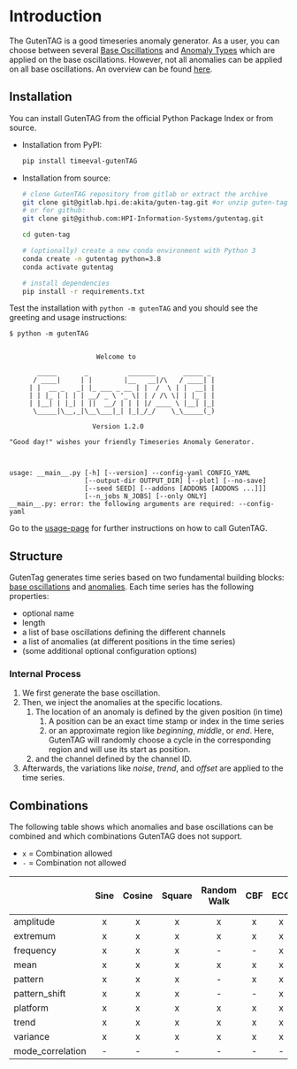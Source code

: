 # Introduction

The GutenTAG is a good timeseries anomaly generator.
As a user, you can choose between several [Base Oscillations](base-oscillations.md) and [Anomaly Types](anomaly-types.md) which are applied on the base oscillations.
However, not all anomalies can be applied on all base oscillations.
An overview can be found [here](#combinations).

## Installation

You can install GutenTAG from the official Python Package Index or from source.

- Installation from PyPI:

  ```bash
  pip install timeeval-gutenTAG
  ```

- Installation from source:

  ```bash
  # clone GutenTAG repository from gitlab or extract the archive
  git clone git@gitlab.hpi.de:akita/guten-tag.git #or unzip guten-tag.zip
  # or for github:
  git clone git@github.com:HPI-Information-Systems/gutentag.git

  cd guten-tag

  # (optionally) create a new conda environment with Python 3
  conda create -n gutentag python=3.8
  conda activate gutentag

  # install dependencies
  pip install -r requirements.txt
  ```

Test the installation with `python -m gutenTAG` and you should see the greeting and usage instructions:

```plain
$ python -m gutenTAG


                      Welcome to

       _____       _          _______       _____ _
      / ____|     | |        |__   __|/\   / ____| |
     | |  __ _   _| |_ ___ _ __ | |  /  \ | |  __| |
     | | |_ | | | | __/ _ \ '_ \| | / /\ \| | |_ | |
     | |__| | |_| | ||  __/ | | | |/ ____ \ |__| |_|
      \_____|\__,_|\__\___|_| |_|_/_/    \_\_____(_)

                     Version 1.2.0

"Good day!" wishes your friendly Timeseries Anomaly Generator.



usage: __main__.py [-h] [--version] --config-yaml CONFIG_YAML
                   [--output-dir OUTPUT_DIR] [--plot] [--no-save]
                   [--seed SEED] [--addons [ADDONS [ADDONS ...]]]
                   [--n_jobs N_JOBS] [--only ONLY]
__main__.py: error: the following arguments are required: --config-yaml
```
Go to the [usage-page](../usage.md) for further instructions on how to call GutenTAG.

## Structure

GutenTag generates time series based on two fundamental building blocks: [base oscillations](base-oscillations.md) and [anomalies](anomaly-types.md).
Each time series has the following properties:

- optional name
- length
- a list of base oscillations defining the different channels
- a list of anomalies (at different positions in the time series)
- (some additional optional configuration options)

### Internal Process

1. We first generate the base oscillation.
2. Then, we inject the anomalies at the specific locations.
    1. The location of an anomaly is defined by the given position (in time)
        1. A position can be an exact time stamp or index in the time series
        2. or an approximate region like _beginning_, _middle_, or _end_. Here, GutenTAG will randomly choose a cycle in the corresponding region and will use its start as position.
    2. and the channel defined by the channel ID.
3. Afterwards, the variations like _noise_, _trend_, and _offset_ are applied to the time series.

## Combinations

The following table shows which anomalies and base oscillations can be combined and
which combinations GutenTAG does not support.

- `x` = Combination allowed
- `-` = Combination not allowed

|                  | Sine  | Cosine | Square | Random Walk | CBF | ECG | Polynomial | Random Mode Jump | Formula | Sawtooth | Dirichlet | MLS | Custom Input |
|:-----------------|:-----:|:------:|:------:|:-----------:|:---:|:---:|:----------:|:----------------:|:-------:|:--------:|:---------:|:---:|:------------:|
| amplitude        |   x   |   x    |   x    |      x      |  x  |  x  |     -      |        -         |    -    |    x     |     x     |  x  |       x      |
| extremum         |   x   |   x    |   x    |      x      |  x  |  x  |     x      |        -         |    x    |    x     |     x     |  x  |       x      |
| frequency        |   x   |   x    |   x    |      -      |  -  |  x  |     -      |        -         |    -    |    x     |     x     |  -  |       -      |
| mean             |   x   |   x    |   x    |      x      |  x  |  x  |     x      |        -         |    x    |    x     |     x     |  x  |       x      |
| pattern          |   x   |   x    |   x    |      -      |  x  |  x  |     -      |        -         |    -    |    x     |     x     |  x  |       -      |
| pattern_shift    |   x   |   x    |   x    |      -      |  -  |  x  |     -      |        -         |    -    |    x     |     x     |  -  |       -      |
| platform         |   x   |   x    |   x    |      x      |  x  |  x  |     x      |        -         |    x    |    x     |     x     |  x  |       x      |
| trend            |   x   |   x    |   x    |      x      |  x  |  x  |     x      |        -         |    x    |    x     |     x     |  x  |       x      |
| variance         |   x   |   x    |   x    |      x      |  x  |  x  |     x      |        -         |    x    |    x     |     x     |  x  |       x      |
| mode_correlation |   -   |   -    |   -    |      -      |  -  |  -  |     -      |        x         |    -    |    -     |     -     |  -  |       -      |
